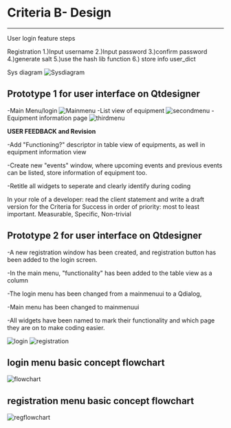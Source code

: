 
# Criteria B- Design
---------------
User login feature steps

Registration
1.)Input username
2.)Input password
3.)confirm password
4.)generate salt
5.)use the hash lib function
6.) store info user_dict

Sys diagram
![Sysdiagram](sysdiagram.jpg)

## Prototype 1 for user interface on Qtdesigner
-Main Menu/login
![Mainmenu](Mainwindow.png.png)
-List view of equipment
![secondmenu](seconwindow.png.png)
-Equipment information page
![thirdmenu](thirdwindow.png.png)

**USER FEEDBACK and Revision**

-Add "Functioning?" descriptor in table view of equipments, as well in equipment information view

-Create new "events" window, where upcoming events and previous events can be listed, store information of equipment too.

-Retitle all widgets to seperate and clearly identify during coding

In your role of a developer: read the client statement and write a draft version for the Criteria for Success in order of priority: most to least important.  Measurable, Specific, Non-trivial

## Prototype 2 for user interface on Qtdesigner

-A new registration window has been created, and registration button has been added to the login screen.

-In the main menu, "functionality" has been added to the table view as a column

-The login menu has been changed from a mainmenuui to a Qdialog, 

-Main menu has been changed to mainmenuui 

-All widgets have been named to mark their functionality and which page they are on to make coding easier.

![login](actuallogin.png)
![registration](loginmenuprot2.png)

## login menu basic concept flowchart
![flowchart](loginflowchart.png)

## registration menu basic concept flowchart
![regflowchart](registration.png)
